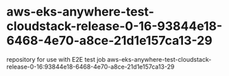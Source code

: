 # aws-eks-anywhere-test-cloudstack-release-0-16-93844e18-6468-4e70-a8ce-21d1e157ca13-29
repository for use with E2E test job aws-eks-anywhere-test-cloudstack-release-0-16:93844e18-6468-4e70-a8ce-21d1e157ca13-29
